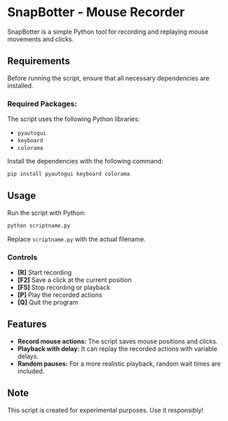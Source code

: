 # SnapBotter - Mouse Recorder

SnapBotter is a simple Python tool for recording and replaying mouse movements and clicks.

## Requirements
Before running the script, ensure that all necessary dependencies are installed.

### Required Packages:
The script uses the following Python libraries:
- `pyautogui`
- `keyboard`
- `colorama`

Install the dependencies with the following command:
```sh
pip install pyautogui keyboard colorama
```

## Usage
Run the script with Python:
```sh
python scriptname.py
```
Replace `scriptname.py` with the actual filename.

### Controls
- **[R]** Start recording
- **[F2]** Save a click at the current position
- **[F5]** Stop recording or playback
- **[P]** Play the recorded actions
- **[Q]** Quit the program

## Features
- **Record mouse actions:** The script saves mouse positions and clicks.
- **Playback with delay:** It can replay the recorded actions with variable delays.
- **Random pauses:** For a more realistic playback, random wait times are included.

## Note
This script is created for experimental purposes. Use it responsibly!

